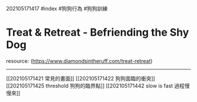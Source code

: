 202105171417 #index #狗狗行為 #狗狗訓練 

# Treat & Retreat - Befriending the Shy Dog

resource: (https://www.diamondsintheruff.com/treat-retreat)

---

[[202105171421 常見的畫面]]
[[202105171422 狗狗面臨的衝突]]
[[202105171425 threshold 狗狗的臨界點]]
[[202105171442 slow is fast 過程慢慢來]]

